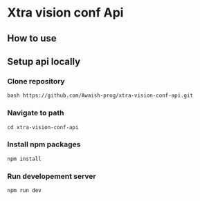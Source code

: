 # Xtra vision conf Api

## How to use

## Setup api locally

### Clone repository

```bash https://github.com/Awaish-prog/xtra-vision-conf-api.git ```

### Navigate to path

```cd xtra-vision-conf-api```

### Install npm packages

```npm install```

### Run developement server

```npm run dev```